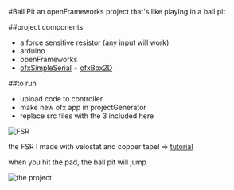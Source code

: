 #Ball Pit
an openFrameworks project that's like playing in a ball pit

##project components
* a force sensitive resistor (any input will work)
* arduino
* openFrameworks
* [ofxSimpleSerial](https://github.com/LeoColomb/ofxSimpleSerial) + [ofxBox2D](https://github.com/vanderlin/ofxBox2d)

##to run
* upload code to controller
* make new ofx app in projectGenerator
* replace src files with the 3 included here

![FSR](https://fabigan.files.wordpress.com/2016/07/fsrtestone.jpg?w=400 "FSR")

the FSR I made with velostat and copper tape! => [tutorial](http://iainmccurdy.org/diy/forcesensorlowprofile/)

when you hit the pad, the ball pit will jump

![the project](https://fabigan.files.wordpress.com/2016/09/screen-shot-2016-09-10-at-12-45-12-pm.png?w=768)



